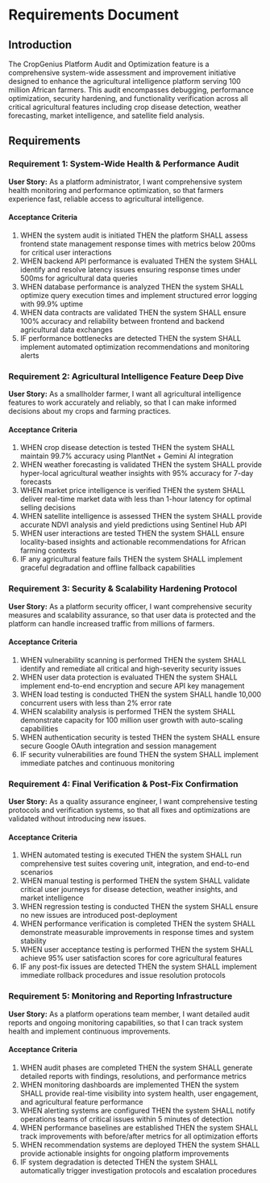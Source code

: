 # Requirements Document

## Introduction

The CropGenius Platform Audit and Optimization feature is a comprehensive system-wide assessment and improvement initiative designed to enhance the agricultural intelligence platform serving 100 million African farmers. This audit encompasses debugging, performance optimization, security hardening, and functionality verification across all critical agricultural features including crop disease detection, weather forecasting, market intelligence, and satellite field analysis.

## Requirements

### Requirement 1: System-Wide Health & Performance Audit

**User Story:** As a platform administrator, I want comprehensive system health monitoring and performance optimization, so that farmers experience fast, reliable access to agricultural intelligence.

#### Acceptance Criteria

1. WHEN the system audit is initiated THEN the platform SHALL assess frontend state management response times with metrics below 200ms for critical user interactions
2. WHEN backend API performance is evaluated THEN the system SHALL identify and resolve latency issues ensuring response times under 500ms for agricultural data queries
3. WHEN database performance is analyzed THEN the system SHALL optimize query execution times and implement structured error logging with 99.9% uptime
4. WHEN data contracts are validated THEN the system SHALL ensure 100% accuracy and reliability between frontend and backend agricultural data exchanges
5. IF performance bottlenecks are detected THEN the system SHALL implement automated optimization recommendations and monitoring alerts

### Requirement 2: Agricultural Intelligence Feature Deep Dive

**User Story:** As a smallholder farmer, I want all agricultural intelligence features to work accurately and reliably, so that I can make informed decisions about my crops and farming practices.

#### Acceptance Criteria

1. WHEN crop disease detection is tested THEN the system SHALL maintain 99.7% accuracy using PlantNet + Gemini AI integration
2. WHEN weather forecasting is validated THEN the system SHALL provide hyper-local agricultural weather insights with 95% accuracy for 7-day forecasts
3. WHEN market price intelligence is verified THEN the system SHALL deliver real-time market data with less than 1-hour latency for optimal selling decisions
4. WHEN satellite intelligence is assessed THEN the system SHALL provide accurate NDVI analysis and yield predictions using Sentinel Hub API
5. WHEN user interactions are tested THEN the system SHALL ensure locality-based insights and actionable recommendations for African farming contexts
6. IF any agricultural feature fails THEN the system SHALL implement graceful degradation and offline fallback capabilities

### Requirement 3: Security & Scalability Hardening Protocol

**User Story:** As a platform security officer, I want comprehensive security measures and scalability assurance, so that user data is protected and the platform can handle increased traffic from millions of farmers.

#### Acceptance Criteria

1. WHEN vulnerability scanning is performed THEN the system SHALL identify and remediate all critical and high-severity security issues
2. WHEN user data protection is evaluated THEN the system SHALL implement end-to-end encryption and secure API key management
3. WHEN load testing is conducted THEN the system SHALL handle 10,000 concurrent users with less than 2% error rate
4. WHEN scalability analysis is performed THEN the system SHALL demonstrate capacity for 100 million user growth with auto-scaling capabilities
5. WHEN authentication security is tested THEN the system SHALL ensure secure Google OAuth integration and session management
6. IF security vulnerabilities are found THEN the system SHALL implement immediate patches and continuous monitoring

### Requirement 4: Final Verification & Post-Fix Confirmation

**User Story:** As a quality assurance engineer, I want comprehensive testing protocols and verification systems, so that all fixes and optimizations are validated without introducing new issues.

#### Acceptance Criteria

1. WHEN automated testing is executed THEN the system SHALL run comprehensive test suites covering unit, integration, and end-to-end scenarios
2. WHEN manual testing is performed THEN the system SHALL validate critical user journeys for disease detection, weather insights, and market intelligence
3. WHEN regression testing is conducted THEN the system SHALL ensure no new issues are introduced post-deployment
4. WHEN performance verification is completed THEN the system SHALL demonstrate measurable improvements in response times and system stability
5. WHEN user acceptance testing is performed THEN the system SHALL achieve 95% user satisfaction scores for core agricultural features
6. IF any post-fix issues are detected THEN the system SHALL implement immediate rollback procedures and issue resolution protocols

### Requirement 5: Monitoring and Reporting Infrastructure

**User Story:** As a platform operations team member, I want detailed audit reports and ongoing monitoring capabilities, so that I can track system health and implement continuous improvements.

#### Acceptance Criteria

1. WHEN audit phases are completed THEN the system SHALL generate detailed reports with findings, resolutions, and performance metrics
2. WHEN monitoring dashboards are implemented THEN the system SHALL provide real-time visibility into system health, user engagement, and agricultural feature performance
3. WHEN alerting systems are configured THEN the system SHALL notify operations teams of critical issues within 5 minutes of detection
4. WHEN performance baselines are established THEN the system SHALL track improvements with before/after metrics for all optimization efforts
5. WHEN recommendation systems are deployed THEN the system SHALL provide actionable insights for ongoing platform improvements
6. IF system degradation is detected THEN the system SHALL automatically trigger investigation protocols and escalation procedures
